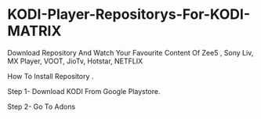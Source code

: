 # KODI-Player-Repositorys-For-KODI-MATRIX
Download Repository And Watch Your Favourite Content Of  Zee5 , Sony Liv, MX Player, VOOT, JioTv, Hotstar, NETFLIX

How To Install Repository .


Step 1-  Download KODI From Google Playstore.

Step 2-  Go To Adons
